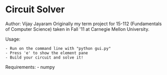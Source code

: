 Circuit Solver
==============
Author: Vijay Jayaram
Originally my term project for 15-112 (Fundamentals of Computer Science) taken in Fall '11 at Carnegie Mellon University.

Usage:

    - Run on the command line with "python gui.py"
    - Press 'e' to show the element pane
    - Build your circuit and solve it!

Requirements:
    - numpy
